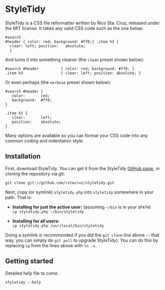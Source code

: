 StyleTidy
=========

StyleTidy is a CSS file reformatter written by Rico Sta. Cruz,
released under the MIT license.
It takes any valid CSS code such as the one below: 

    #search
    #header { color: red; background: #ff0;} .item h3 {
      clear: left; position:   absolute;
      }

And turns it into something cleaner (the `clean` preset shown below):

    #search #header          { color: red; background: #ff0; }
    .item h3                 { clear: left; position: absolute; }

Or even perhaps (the `verbose` preset shown below):

    #search #header {
       color:       red;
       background:  #ff0;
    }

    .item h3 {
       clear:       left;
       position:    absolute;
    }

Many options are available so you can format your CSS code into any
common coding and indentation style.

Installation
------------

First, download StyleTidy. You can get it from the StyleTidy
[GitHub page](http://github.com/rstacruz/styletidy/tree/master), or
cloning the repository via git:

    git clone git://github.com/rstacruz/styletidy.git

Next, copy (or symlink) `styletidy.php` into `styletidy` somewhere in your path.
That is:

 - **Installing for just the active user:** (assuming `~/bin` is in your `$PATH`)  
   `cp styletidy.php ~/bin/styletidy`

 - **Installing for all users:**  
   `cp styletidy.php /usr/local/bin/styletidy`

Doing a symlink is recommended if you did the `git clone` line above -- that way,
you can simply do `git pull` to upgrade StyleTidy). You can do this by replacing
`cp` from the lines above with `ln -s`.

Getting started
---------------

Detailed help file to come.

    styletidy --help
